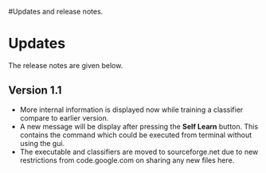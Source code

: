 #Updates and release notes.

# Updates #

The release notes are given below.


## Version 1.1 ##

  * More internal information is displayed now while training a classifier compare to earlier version.
  * A new message will be display after pressing the **Self Learn** button. This contains the command which could be executed from terminal without using the gui.
  * The executable and classifiers are moved to sourceforge.net due to new restrictions from code.google.com on sharing any new files here.